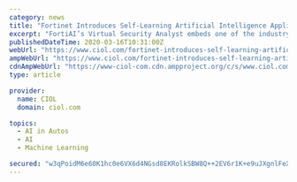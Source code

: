 ```yaml
---
category: news
title: "Fortinet Introduces Self-Learning Artificial Intelligence Appliance for Sub-Second Threat Detection"
excerpt: "FortiAI’s Virtual Security Analyst embeds one of the industry’s most mature cybersecurity artificial intelligence – developed by Fortinet’s FortiGuard Labs – directly into an ..."
publishedDateTime: 2020-03-16T10:31:00Z
webUrl: "https://www.ciol.com/fortinet-introduces-self-learning-artificial-intelligence-appliance-sub-second-threat-detection/"
ampWebUrl: "https://www.ciol.com/fortinet-introduces-self-learning-artificial-intelligence-appliance-sub-second-threat-detection/amp/"
cdnAmpWebUrl: "https://www-ciol-com.cdn.ampproject.org/c/s/www.ciol.com/fortinet-introduces-self-learning-artificial-intelligence-appliance-sub-second-threat-detection/amp/"
type: article

provider:
  name: CIOL
  domain: ciol.com

topics:
  - AI in Autos
  - AI
  - Machine Learning

secured: "w3qPoidM6e60K1hc0e6VX6d4NGsd8EKRolkSBW8Q++2EV6r1K+e9uJXgnlFeXjST+dWYN/GUr/TKc4TYD7ws537Hhyqzr7r4KHBtX9adnkTMWcx56kZmqUszj0UKAmPnj1eZ3stKMm3ZFXGo+Z0tHK2npLSleZHV62FlrWE++vWIYI1gJh/XyOepzg2zPszACJgX6TY70jFfkm7Y3gJcyqAnCeEbQcwtR4KvI3RDYnvQdmolxThiOTNf0lKaLD21baEVORZ7iSGuEmSd14iVwyfd3fSc0TPyubcns/YdFV9X8ymhxiiKJFsmKw0FU38VBf7WVAmQAUpD8/9Bahmo4abvOws/fxNsF2VPZr9R1L0BE1vvudip0f7yVKB1Xb8HFilej5GfUrsZNGtNY0z4WvBp/S1v5Gl89FmKAJBmN8W6vsGbAai3F7fLLwg9iSZ0f05/ObIzC/x8K2s9mp62CHiwCeeRRenCRwiIiC9jU48=;rBJMPVNXmxMPAZgJx2k7bA=="
---
```


